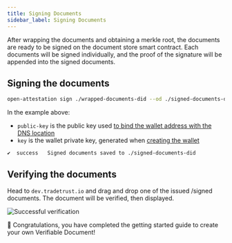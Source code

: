 ```yaml
---
title: Signing Documents
sidebar_label: Signing Documents
---
```


After wrapping the documents and obtaining a merkle root, the documents are ready to be signed on the document store smart contract. Each documents will be signed individually, and the proof of the signature will be appended into the signed documents.

## Signing the documents

```bash
open-attestation sign ./wrapped-documents-did --od ./signed-documents-did --public-key did:ethr:0xaCc51f664D647C9928196c4e33D46fd98FDaA91D#controller --key 0x7b227ac59116f3eeb2b265422cf3cbfbd244c525961fb297eb52153ec62aa845
```

In the example above:

- `public-key` is the public key used [to bind the wallet address with the DNS location](/docs/integrator-section/verifiable-document/did/dns)
- `key` is the wallet private key, generated when [creating the wallet](/docs/integrator-section/verifiable-document/did/create)

```text
✔  success   Signed documents saved to ./signed-documents-did
```

## Verifying the documents

Head to `dev.tradetrust.io` and drag and drop one of the issued /signed documents. The document will be verified, then displayed.

![Successful verification](/docs/integrator-section/verifiable-document/ethereum/signing-document/verifying.png)

🎉 Congratulations, you have completed the getting started guide to create your own Verifiable Document!
